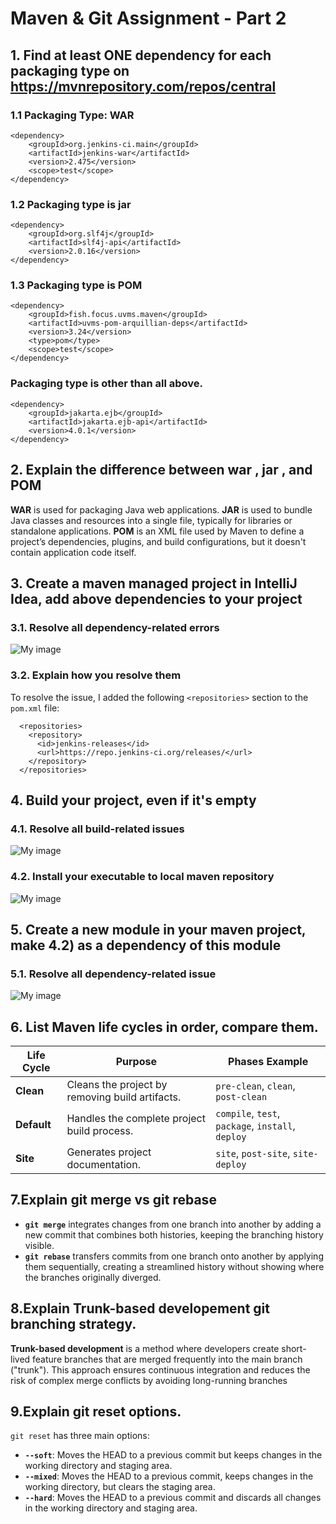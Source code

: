 # Maven & Git Assignment - Part 2

## 1. Find at least ONE dependency for each packaging type on https://mvnrepository.com/repos/central

### 1.1 Packaging Type: WAR
```
<dependency>
    <groupId>org.jenkins-ci.main</groupId>
    <artifactId>jenkins-war</artifactId>
    <version>2.475</version>
    <scope>test</scope>
</dependency>
```

### 1.2 Packaging type is jar
```
<dependency>
    <groupId>org.slf4j</groupId>
    <artifactId>slf4j-api</artifactId>
    <version>2.0.16</version>
</dependency>
```


### 1.3 Packaging type is POM
```
<dependency>
    <groupId>fish.focus.uvms.maven</groupId>
    <artifactId>uvms-pom-arquillian-deps</artifactId>
    <version>3.24</version>
    <type>pom</type>
    <scope>test</scope>
</dependency>
```

### Packaging type is other than all above.
```
<dependency>
    <groupId>jakarta.ejb</groupId>
    <artifactId>jakarta.ejb-api</artifactId>
    <version>4.0.1</version>
</dependency>
```

## 2. Explain the difference between war , jar , and POM

**WAR** is used for packaging Java web applications.
**JAR** is used to bundle Java classes and resources into a single file, typically for libraries or standalone applications.
**POM** is an XML file used by Maven to define a project’s dependencies, plugins, and build configurations, but it doesn't contain application code itself.

## 3. Create a maven managed project in IntelliJ Idea, add above dependencies to your project
### 3.1. Resolve all dependency-related errors
![My image](../img/1.png)
### 3.2. Explain how you resolve them
To resolve the issue, I added the following `<repositories>` section to the `pom.xml` file:
```
  <repositories>
    <repository>
      <id>jenkins-releases</id>
      <url>https://repo.jenkins-ci.org/releases/</url>
    </repository>
  </repositories>
```

## 4. Build your project, even if it's empty
### 4.1. Resolve all build-related issues
![My image](../img/2.png)
### 4.2. Install your executable to local maven repository
![My image](../img/2.png)
## 5. Create a new module in your maven project, make 4.2) as a dependency of this module
### 5.1. Resolve all dependency-related issue
![My image](../img/3.png)

## 6. List Maven life cycles in order, compare them.
| Life Cycle       | Purpose                                        | Phases Example                                    |
|------------------|------------------------------------------------|--------------------------------------------------|
| **Clean**        | Cleans the project by removing build artifacts. | `pre-clean`, `clean`, `post-clean`               |
| **Default**      | Handles the complete project build process.     | `compile`, `test`, `package`, `install`, `deploy` |
| **Site**         | Generates project documentation.                | `site`, `post-site`, `site-deploy`               |


## 7.Explain git merge vs git rebase

- **`git merge`** integrates changes from one branch into another by adding a new commit that combines both histories, keeping the branching history visible.
- **`git rebase`** transfers commits from one branch onto another by applying them sequentially, creating a streamlined history without showing where the branches originally diverged.

## 8.Explain Trunk-based developement git branching strategy.
**Trunk-based development** is a method where developers create short-lived feature branches that are merged frequently into the main branch ("trunk"). This approach ensures continuous integration and reduces the risk of complex merge conflicts by avoiding long-running branches

## 9.Explain git reset options.
`git reset` has three main options:
- **`--soft`**: Moves the HEAD to a previous commit but keeps changes in the working directory and staging area.
- **`--mixed`**: Moves the HEAD to a previous commit, keeps changes in the working directory, but clears the staging area.
- **`--hard`**: Moves the HEAD to a previous commit and discards all changes in the working directory and staging area.

